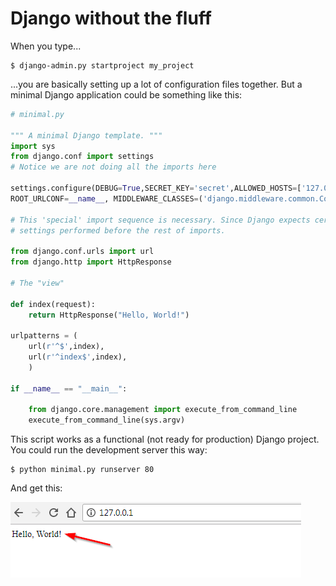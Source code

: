 Django without the fluff
========================
When you type...
```
$ django-admin.py startproject my_project
```
...you are basically setting up a lot of configuration files together. But a minimal Django application could be something like this:

```python
# minimal.py

""" A minimal Django template. """
import sys
from django.conf import settings 
# Notice we are not doing all the imports here

settings.configure(DEBUG=True,SECRET_KEY='secret',ALLOWED_HOSTS=['127.0.0.1','localhost'],
ROOT_URLCONF=__name__, MIDDLEWARE_CLASSES=('django.middleware.common.CommonMiddleware',),)

# This 'special' import sequence is necessary. Since Django expects certain
# settings performed before the rest of imports. 

from django.conf.urls import url
from django.http import HttpResponse

# The "view"

def index(request):
    return HttpResponse("Hello, World!")
    
urlpatterns = (
    url(r'^$',index),
    url(r'^index$',index),
    )

if __name__ == "__main__":

    from django.core.management import execute_from_command_line
    execute_from_command_line(sys.argv)
```

This script works as a functional (not ready for production) Django project. You could run the development server this way:
```
$ python minimal.py runserver 80
```
And get this:


![Django Minimal](https://raw.githubusercontent.com/herreriasjose/Django_minimal_template/4f18b0afab232aa08ce05ecd406c3161487e3dc7/django_minimal.png)
